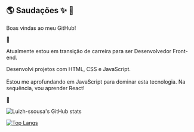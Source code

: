 ## :earth_americas: Saudações :sparkles: :pray:

Boas vindas ao meu GitHub! 

:crystal_ball:

Atualmente estou em transição de carreira para ser Desenvolvedor Front-end.

Desenvolvi projetos com HTML, CSS e JavaScript.
<br>
<br>
Estou me aprofundando em JavaScript para dominar esta tecnologia.
Na sequência, vou aprender React!

:milky_way:

![Luizh-ssousa's GitHub stats](https://github-readme-stats.vercel.app/api?username=luizh-ssousa&show_icons=true&theme=tokyonight)

[![Top Langs](https://github-readme-stats.vercel.app/api/top-langs/?username=luizh-ssousa)](https://github.com/anuraghazra/github-readme-stats)


<!--
**luizh-ssousa/luizh-ssousa** is a ✨ _special_ ✨ repository because its `README.md` (this file) appears on your GitHub profile.

Here are some ideas to get you started:

- 🔭 I’m currently working on ...
- 🌱 I’m currently learning ...
- 👯 I’m looking to collaborate on ...
- 🤔 I’m looking for help with ...
- 💬 Ask me about ...
- 📫 How to reach me: ...
- 😄 Pronouns: ...
- ⚡ Fun fact: ...
-->
